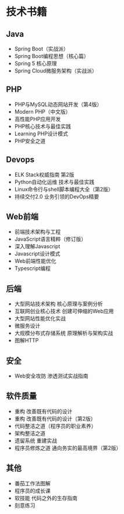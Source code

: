 # 技术书籍

## Java

- Spring Boot（实战派）
- Spring Boot编程思想（核心篇）
- Spring 5 核心原理
- Spring Cloud微服务架构（实战派）

## PHP

- PHP与MySQL动态网站开发（第4版）
- Modern PHP（中文版）
- 高性能PHP应用开发
- PHP核心技术与最佳实践
- Learning PHP设计模式
- PHP安全之道

## Devops

- ELK Stack权威指南 第2版
- Python自动化运维 技术与最佳实践
- Linux命令行与shell脚本编程大全（第2版）
- 持续交付2.0 业务引领的DevOps精要

## Web前端

- 前端技术架构与工程
- JavaScript语言精粹（修订版）
- 深入理解Javascript
- Javascript设计模式
- Web前端性能优化
- Typescript编程

## 后端

- 大型网站技术架构 核心原理与案例分析
- 互联网创业核心技术 创建可伸缩的Web应用
- 大型网站性能优化实战
- 微服务设计
- 大规模分布式存储系统 原理解析与架构实战
- 图解HTTP

## 安全

- Web安全攻防 渗透测试实战指南

## 软件质量

- 重构 改善既有代码的设计
- 重构 改善既有代码的设计（第2版）
- 代码整洁之道（程序员的职业素养）
- 架构整洁之道
- 遗留系统 重建实战
- 程序员修炼之道 通向务实的最高境界（第2版）

## 其他

- 番茄工作法图解
- 程序员的成长课
- 软技能 代码之外的生存指南
- 刻意练习
